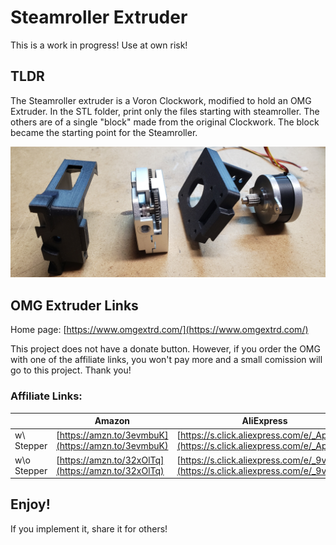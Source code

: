 # Steamroller Extruder
This is a work in progress! Use at own risk!

## TLDR
The Steamroller extruder is a Voron Clockwork, modified to hold an OMG Extruder. In the STL folder, print only the files starting with steamroller. The others are of a single "block" made from the original Clockwork. The block became the starting point for the Steamroller.

![OMG Extruder and Steamroller Parts](/images/20220129_080903.jpg "Steamroller Extruder Parts")

## OMG Extruder Links
Home page: [https://www.omgextrd.com/](https://www.omgextrd.com/)

This project does not have a donate button. However, if you order the OMG with one of the affiliate links, you won't pay more and a small comission will go to this project. Thank you!

### Affiliate Links:
| |Amazon|AliExpress|
|-|------|----------|
|w\ Stepper|[https://amzn.to/3evmbuK](https://amzn.to/3evmbuK)|[https://s.click.aliexpress.com/e/_ApIpiY](https://s.click.aliexpress.com/e/_ApIpiY)|
|w\o Stepper|[https://amzn.to/32xOlTq](https://amzn.to/32xOlTq)|[https://s.click.aliexpress.com/e/_9vAmFe](https://s.click.aliexpress.com/e/_9vAmFe)|

## Enjoy!
If you implement it, share it for others!